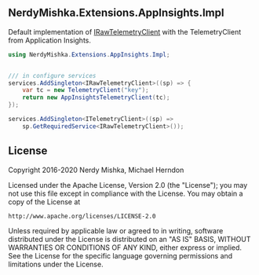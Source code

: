## NerdyMishka.Extensions.AppInsights.Impl

Default implementation of [IRawTelemetryClient](IRawTelemetryClient.cs) with the
TelemetryClient from Application Insights.

```csharp
using NerdyMishka.Extensions.AppInsights.Impl;


/// in configure services
services.AddSingleton<IRawTelemetryClient>((sp) => {
    var tc = new TelemetryClient("key");
    return new AppInsightsTelemetryClient(tc);
});

services.AddSingleton<ITelemetryClient>((sp) =>
    sp.GetRequiredService<IRawTelemetryClient>());
```

## License

Copyright 2016-2020 Nerdy Mishka, Michael Herndon

Licensed under the Apache License, Version 2.0 (the "License");
you may not use this file except in compliance with the License.
You may obtain a copy of the License at

    http://www.apache.org/licenses/LICENSE-2.0

Unless required by applicable law or agreed to in writing, software
distributed under the License is distributed on an "AS IS" BASIS,
WITHOUT WARRANTIES OR CONDITIONS OF ANY KIND, either express or implied.
See the License for the specific language governing permissions and
limitations under the License.
